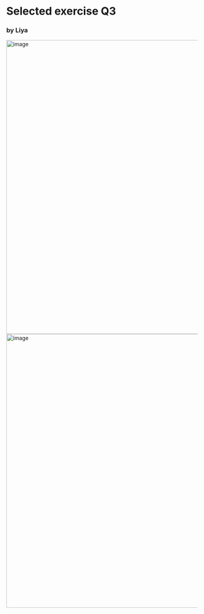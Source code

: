 # Selected exercise Q3

### by Liya

<img width="772" alt="image" src="https://github.com/user-attachments/assets/3e290bf7-bdb9-482b-9fab-1fc416c40d2f">

<img width="719" alt="image" src="https://github.com/user-attachments/assets/2256a13e-1fab-4843-88e4-af3d0e359f60">
